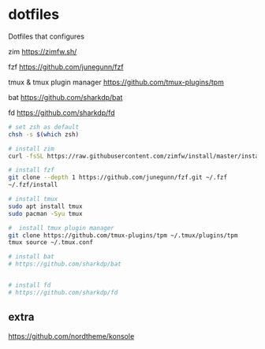 # dotfiles

Dotfiles that configures

zim
https://zimfw.sh/

fzf
https://github.com/junegunn/fzf

tmux & tmux plugin manager
https://github.com/tmux-plugins/tpm

bat
https://github.com/sharkdp/bat

fd
https://github.com/sharkdp/fd

``` sh
# set zsh as default
chsh -s $(which zsh)

# install zim
curl -fsSL https://raw.githubusercontent.com/zimfw/install/master/install.zsh | zsh

# install fzf
git clone --depth 1 https://github.com/junegunn/fzf.git ~/.fzf
~/.fzf/install

# install tmux
sudo apt install tmux
sudo pacman -Syu tmux

#  install tmux plugin manager
git clone https://github.com/tmux-plugins/tpm ~/.tmux/plugins/tpm
tmux source ~/.tmux.conf

# install bat
# https://github.com/sharkdp/bat


# install fd
# https://github.com/sharkdp/fd

```

## extra

https://github.com/nordtheme/konsole
